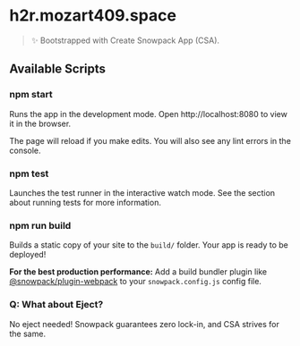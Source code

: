 # h2r.mozart409.space

> ✨ Bootstrapped with Create Snowpack App (CSA).

## Available Scripts

### npm start

Runs the app in the development mode.
Open http://localhost:8080 to view it in the browser.

The page will reload if you make edits.
You will also see any lint errors in the console.

### npm test

Launches the test runner in the interactive watch mode.
See the section about running tests for more information.

### npm run build

Builds a static copy of your site to the `build/` folder.
Your app is ready to be deployed!

**For the best production performance:** Add a build bundler plugin like [@snowpack/plugin-webpack](https://github.com/pikapkg/snowpack/tree/master/plugins/plugin-webpack) to your `snowpack.config.js` config file.

### Q: What about Eject?

No eject needed! Snowpack guarantees zero lock-in, and CSA strives for the same.
